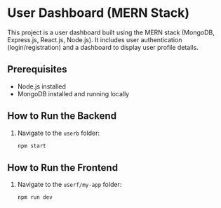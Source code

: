 # User Dashboard (MERN Stack)

This project is a user dashboard built using the MERN stack (MongoDB, Express.js, React.js, Node.js). It includes user authentication (login/registration) and a dashboard to display user profile details.

## Prerequisites
- Node.js installed
- MongoDB installed and running locally

## How to Run the Backend
1. Navigate to the `userb` folder:
   ```bash
   npm start

## How to Run the Frontend
1. Navigate to the `userf/my-app` folder:
   ```bash
   npm run dev
